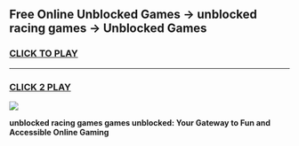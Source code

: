 
## Free Online Unblocked Games → unblocked racing games → Unblocked Games
<h3>
<a href="https://premium.freeplayer.one?title=unblocked_racing_games&ref=21F">CLICK TO PLAY</a></h3>
<hr>

<h3>
<a href="https://premium.freeplayer.one?title=unblocked_racing_games&ref=21F">CLICK 2 PLAY</a>
  
</h3>

<a href="https://premium.freeplayer.one?title=unblocked_racing_games&ref=21F/"><img src="https://clearcache.store/games.png"></a>


**unblocked racing games games unblocked: Your Gateway to Fun and Accessible Online Gaming**
